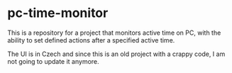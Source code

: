 # pc-time-monitor
This is a repository for a project that monitors active time on PC, with the ability to set defined actions after a specified active time.

The UI is in Czech and since this is an old project with a crappy code, I am not going to update it anymore.

